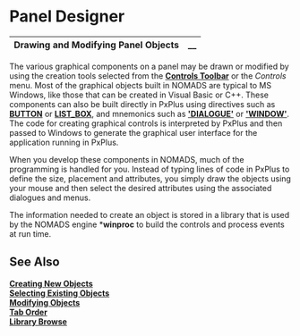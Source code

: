 # Panel Designer

**Drawing and Modifying Panel Objects** |  **__**  
---|---  
  
The various graphical components on a panel may be drawn or modified by using the creation tools selected from the **[Controls Toolbar](Controls%20Toolbox.md)** or the _Controls_ menu. Most of the graphical objects built in NOMADS are typical to MS Windows, like those that can be created in Visual Basic or C++. These components can also be built directly in PxPlus using directives such as **[BUTTON](../../../directives/button.md)** or **[LIST_BOX](../../../directives/list_box.md)**, and mnemonics such as **['DIALOGUE'](../../../mnemonics/dialogue.md)** or **['WINDOW'](../../../mnemonics/window.md)**. The code for creating graphical controls is interpreted by PxPlus and then passed to Windows to generate the graphical user interface for the application running in PxPlus.

When you develop these components in NOMADS, much of the programming is handled for you. Instead of typing lines of code in PxPlus to define the size, placement and attributes, you simply draw the objects using your mouse and then select the desired attributes using the associated dialogues and menus.

The information needed to create an object is stored in a library that is used by the NOMADS engine ***winproc** to build the controls and process events at run time.

## See Also

**[Creating New Objects](Creating%20New%20Objects.md)**  
**[Selecting Existing Objects](Selecting%20Existing%20Objects.md)**  
**[Modifying Objects](Modifying%20Objects.md)**  
**[Tab Order](Tab%20Order.md)**  
**[Library Browse](Library%20Browse.md)**
